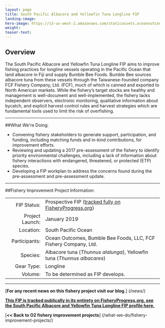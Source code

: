 ```yaml
---
layout: page 
title: South Pacific Albacore and Yellowfin Tuna Longline FIP
landing-image:
hero-image: https://s3-us-west-2.amazonaws.com/staticassets.oceanoutcomes.org/hero+photos/south-pacific-longline-albacore-yellowfin-hero.jpg
weight: 
teaser-text:
---
```

<h2>Overview</h2>

The South Pacific Albacore and Yellowfin Tuna Longline FIP aims to improve fishing practices for longline vessels operating in the Pacific Ocean that land albacore in Fiji and supply Bumble Bee Foods. Bumble Bee sources albacore tuna from these vessels through the Taiwanese-founded company FCF Fishery Company, Ltd. (FCF), much of which is canned and exported to North American markets. While the fishery’s target stocks are healthy and management is well-document and well-implemented, the fishery lacks independent observers, electronic monitoring, qualitative information about bycatch, and explicit harvest control rules and harvest strategies which are fundamental tools used to limit the risk of overfishing.

---

##What We're Doing:

* Convening fishery stakeholders to generate support, participation, and funding, including matching funds and in-kind contributions, for improvement efforts.
* Reviewing and updating a 2017 pre-assessment of the fishery to identify priority environmental challenges, including a lack of information about fishery interactions with endangered, threatened, or protected (ETP) species.
* Developing a FIP workplan to address the concerns found during the pre-assessment and pre-assessment update.

---

##Fishery Improvement Project Information:

|||
| ---: | --- |
| FIP Status: | Prospective FIP (<a href="">tracked fully on FisheryProgress.org</a>) |
| Project Launch: | January 2019 |
| Location: | South Pacific Ocean |
| Participants: | Ocean Outcomes, Bumble Bee Foods, LLC, FCF Fishery Company, Ltd. |
| Species: | Albacore tuna (*Thunnus alalunga*), Yellowfin tuna (*Thunnus albacares*) |
| Gear Type: | Longline |
| Volume: | To be determined as FIP develops. |

---

[**For any recent news on this fishery project visit our blog.**] (/news/) 

<a href="" target="_blank">**This FIP is tracked publically in its entirety on FisheryProgress.org, see the South Pacific Albacore and Yellowfin Tuna Longline FIP profile here.**</a>

[**<< Back to O2 fishery improvement projects**] (/what-we-do/fishery-improvement-projects/)

